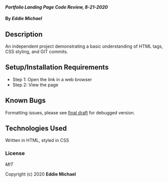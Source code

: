 #### _Portfolio Landing Page Code Review, 8-21-2020_

#### By _**Eddie Michael**_

## Description

An independent project demonstrating a basic understanding of HTML tags, CSS styling, and GIT commits. 

## Setup/Installation Requirements

* Step 1: Open the link in a web browser 
* Step 2: View the page

## Known Bugs

Formatting issues, please see [final draft](https://github.com/EddieMichael1983/indy-project) for debugged version.  

## Technologies Used

Written in HTML, styled in CSS

### License

*MIT*

Copyright (c) 2020 **Eddie Michael**
